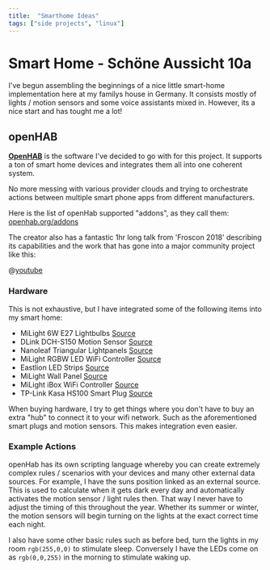 ```yaml
---
title:  "Smarthome Ideas"
tags: ["side projects", "linux"]
---
```


# Smart Home - Schöne Aussicht 10a

I've begun assembling the beginnings of a nice little smart-home implementation here at my familys house in Germany. It consists mostly of lights / motion sensors and some voice assistants mixed in. However, its a nice start and has tought me a lot!

## openHAB

[**OpenHAB**](https://openhab.org) is the software I've decided to go with for this project. It supports a ton of smart home devices and integrates them all into one coherent system. 

No more messing with various provider clouds and trying to orchestrate actions between multiple smart phone apps from different manufacturers. 

Here is the list of openHab supported "addons", as they call them: [openhab.org/addons](https://www.openhab.org/addons/)

The creator also has a fantastic 1hr long talk from 'Froscon 2018' describing its capabilities and the work that has gone into a major community project like this:

@[youtube](DYB20Y4jXnA)


### Hardware
This is not exhaustive, but I have integrated some of the following items into my smart home:

- MiLight 6W E27 Lightbulbs [Source](https://www.amazon.de/LIGHTEU®-Multicolor-Original-dimmable-Changing/dp/B01HD2RD6Q/)
- DLink DCH-S150 Motion Sensor [Source](https://www.amazon.de/D-Link-DCH-S150-Bewegungserkennung-automatische-Benachrichtigung/dp/B00N0QJ0IE)
- Nanoleaf Triangular Lightpanels [Source](https://www.amazon.de/nanoleaf-NL22-0002TW-9PK-Light-Panels-Lichtpanels/dp/B01M0W7NIP/ref=sr_1_2?__mk_de_DE=%C3%85M%C3%85%C5%BD%C3%95%C3%91&keywords=nanoleaf&qid=1568490745&s=gateway&sr=8-2)
- MiLight RGBW LED WiFi Controller [Source](https://www.amazon.de/Wireless-Steuermodul-Controller-Lampe-Licht/dp/B00RQ3Y2YO)
- Eastlion LED Strips [Source](https://www.amazon.de/Eastlion-16-4FT-Non-waterproof-Changing-Flexible/dp/B01AHOTXEM/ref=pd_sim_201_7?_encoding=UTF8&pd_rd_i=B01AHOTXEM&pd_rd_r=846ae241-b6ce-4a5a-a570-b49df71061be&pd_rd_w=6R701&pd_rd_wg=bXNSZ&pf_rd_p=b0773d2f-6335-4e3d-8bed-091e22ee3de4&pf_rd_r=KKRQVS1KXM2Y4HAC8KYH&psc=1&refRID=KKRQVS1KXM2Y4HAC8KYH)
- MiLight Wall Panel [Source](https://www.amazon.de/LIGHTEU®-Wireless-montiert-Controller-Batterien/dp/B0725QCV87)
- MiLight iBox WiFi Controller [Source](https://www.amazon.de/Kontrolleinrichtung-kabelloser-Mi-Lampen-Smartphone-Kontrolle/dp/B00OH2ES9Q)
- TP-Link Kasa HS100 Smart Plug [Source](https://www.amazon.de/TP-Link-Steckdose-funktionieren-erforderlich-Steuern/dp/B06W586CDZ)

When buying hardware, I try to get things where you don't have to buy an extra "hub" to connect it to your wifi network. Such as the aforementioned smart plugs and motion sensors. This makes integration even easier. 

### Example Actions

openHab has its own scripting language whereby you can create extremely complex rules / scenarios with your devices and many other external data sources. For example, I have the suns position linked as an external source. This is used to calculate when it gets dark every day and automatically activates the motion sensor / light rules then. That way I never have to adjust the timing of this throughout the year. Whether its summer or winter, the motion sensors will begin turning on the lights at the exact correct time each night. 

I also have some other basic rules such as before bed, turn the lights in my room `rgb(255,0,0)` to stimulate sleep. Conversely I have the LEDs come on as `rgb(0,0,255)` in the morning to stimulate waking up. 